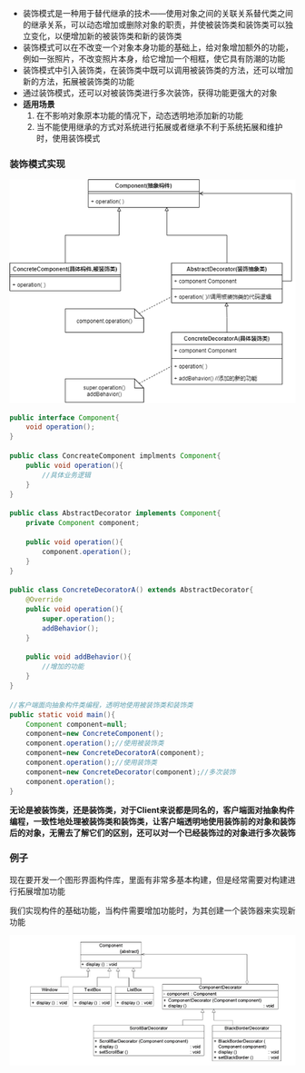 * 装饰模式是一种用于替代继承的技术——使用对象之间的关联关系替代类之间的继承关系，可以动态增加或删除对象的职责，并使被装饰类和装饰类可以独立变化，以便增加新的被装饰类和新的装饰类
* 装饰模式可以在不改变一个对象本身功能的基础上，给对象增加额外的功能，例如一张照片，不改变照片本身，给它增加一个相框，使它具有防潮的功能
* 装饰模式中引入装饰类，在装饰类中既可以调用被装饰类的方法，还可以增加新的方法，拓展被装饰类的功能
* 通过装饰模式，还可以对被装饰类进行多次装饰，获得功能更强大的对象
* **适用场景**
  1. 在不影响对象原本功能的情况下，动态透明地添加新的功能
  2. 当不能使用继承的方式对系统进行拓展或者继承不利于系统拓展和维护时，使用装饰模式



### 装饰模式实现

![装饰模式.drawio](picture/装饰模式.drawio.png)

```java
public interface Component{
    void operation();
}

public class ConcreateComponent implments Component{
    public void operation(){
        //具体业务逻辑
    }
}

public class AbstractDecorator implements Component{
    private Component component;
    
    public void operation(){
        component.operation();
    }
}

public class ConcreteDecoratorA() extends AbstractDecorator{
    @Override
    public void operation(){
        super.operation();
        addBehavior();
    }
    
    public void addBehavior(){
        //增加的功能
    }
}

//客户端面向抽象构件类编程，透明地使用被装饰类和装饰类
public static void main(){
    Component component=null;
    component=new ConcreteComponent();
    component.operation();//使用被装饰类
    component=new ConcreteDecoratorA(component);
    component.operation();//使用装饰类 
    component=new ConcreteDecorator(component);//多次装饰
    component.operation();
}
```

**无论是被装饰类，还是装饰类，对于Client来说都是同名的，客户端面对抽象构件编程，一致性地处理被装饰类和装饰类，让客户端透明地使用装饰前的对象和装饰后的对象，无需去了解它们的区别，还可以对一个已经装饰过的对象进行多次装饰**





### 例子

现在要开发一个图形界面构件库，里面有非常多基本构建，但是经常需要对构建进行拓展增加功能

我们实现构件的基础功能，当构件需要增加功能时，为其创建一个装饰器来实现新功能

![装饰模式例子](picture/装饰模式例子.png)